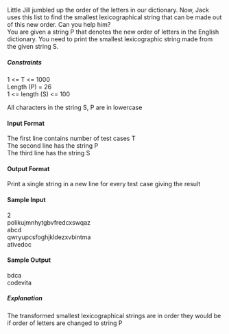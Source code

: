 Little Jill jumbled up the order of the letters in our dictionary. Now, Jack uses this list to find the smallest lexicographical string that can be made out of this new order. Can you help him?  
You are given a string P that denotes the new order of letters in the English dictionary. You need to print the smallest lexicographic string made from the given string S.

##### Constraints

1 <= T <= 1000  
Length (P) = 26  
1 <= length (S) <= 100

All characters in the string S, P are in lowercase

#### Input Format

The first line contains number of test cases T  
The second line has the string P  
The third line has the string S

#### Output Format

Print a single string in a new line for every test case giving the result

#### Sample Input

2  
polikujmnhytgbvfredcxswqaz  
abcd  
qwryupcsfoghjkldezxvbintma  
ativedoc

#### Sample Output

bdca  
codevita  

##### Explanation

The transformed smallest lexicographical strings are in order they would be if order of letters are changed to string P

